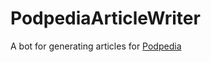 # PodpediaArticleWriter
A bot for generating articles for [Podpedia](https://podpedia.org/wiki/Main_Page)

